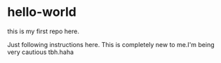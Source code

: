 # hello-world
this is my first repo here.

Just following instructions here.
This is completely new to me.I'm being very cautious tbh.haha
